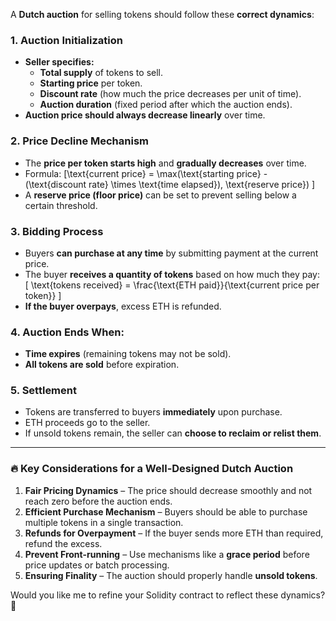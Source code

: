 A **Dutch auction** for selling tokens should follow these **correct dynamics**:

### 1. **Auction Initialization**
   - **Seller specifies:**
     - **Total supply** of tokens to sell.
     - **Starting price** per token.
     - **Discount rate** (how much the price decreases per unit of time).
     - **Auction duration** (fixed period after which the auction ends).
   - **Auction price should always decrease linearly** over time.

### 2. **Price Decline Mechanism**
   - The **price per token starts high** and **gradually decreases** over time.
   - Formula:
     \[\text{current price} = \max(\text{starting price} - (\text{discount rate} \times \text{time elapsed}), \text{reserve price}) \]
   - A **reserve price (floor price)** can be set to prevent selling below a certain threshold.

### 3. **Bidding Process**
   - Buyers **can purchase at any time** by submitting payment at the current price.
   - The buyer **receives a quantity of tokens** based on how much they pay:
     \[
     \text{tokens received} = \frac{\text{ETH paid}}{\text{current price per token}}
     \]
   - **If the buyer overpays**, excess ETH is refunded.

### 4. **Auction Ends When:**
   - **Time expires** (remaining tokens may not be sold).
   - **All tokens are sold** before expiration.

### 5. **Settlement**
   - Tokens are transferred to buyers **immediately** upon purchase.
   - ETH proceeds go to the seller.
   - If unsold tokens remain, the seller can **choose to reclaim or relist them**.

---

### 🔥 Key Considerations for a Well-Designed Dutch Auction
1. **Fair Pricing Dynamics** – The price should decrease smoothly and not reach zero before the auction ends.
2. **Efficient Purchase Mechanism** – Buyers should be able to purchase multiple tokens in a single transaction.
3. **Refunds for Overpayment** – If the buyer sends more ETH than required, refund the excess.
4. **Prevent Front-running** – Use mechanisms like a **grace period** before price updates or batch processing.
5. **Ensuring Finality** – The auction should properly handle **unsold tokens**.

Would you like me to refine your Solidity contract to reflect these dynamics? 🚀